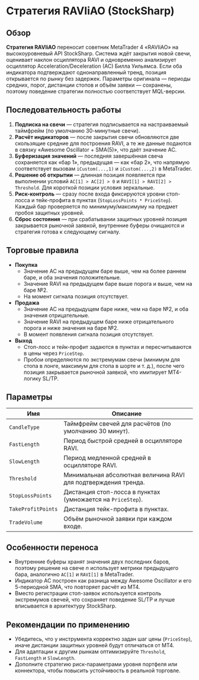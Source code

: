 # Стратегия RAVIiAO (StockSharp)

## Обзор
**Стратегия RAVIiAO** переносит советник MetaTrader 4 «RAVIiAO» на высокоуровневый API StockSharp. Система ждёт закрытия новой
свечи, оценивает наклон осциллятора RAVI и одновременно анализирует осциллятор Acceleration/Deceleration (AC) Билла Уильямса.
Если оба индикатора подтверждают однонаправленный тренд, позиция открывается по рынку без задержек. Параметры оригинала — периоды
средних, порог, дистанции стопов и объём заявки — сохранены, поэтому поведение стратегии полностью соответствует MQL-версии.

## Последовательность работы
1. **Подписка на свечи** — стратегия подписывается на настраиваемый таймфрейм (по умолчанию 30-минутные свечи).
2. **Расчёт индикаторов** — после закрытия свечи обновляются две скользящие средние для построения RAVI, а те же данные
   подаются в связку «Awesome Oscillator + SMA(5)», что даёт значение AC.
3. **Буферизация значений** — последняя завершённая свеча сохраняется как «бар 1», предыдущая — как «бар 2», что напрямую
   соответствует вызовам `iCustom(...,1)` и `iCustom(...,2)` в MetaTrader.
4. **Решение об открытии** — длинная позиция появляется при выполнении условий `AC[1] > AC[2] > 0` и `RAVI[1] > RAVI[2] > Threshold`.
   Для короткой позиции условия зеркальные.
5. **Риск-контроль** — сразу после входа фиксируются уровни стоп-лосса и тейк-профита в пунктах (`StopLossPoints * PriceStep`).
   Каждый бар проверяется по минимуму/максимуму на предмет пробоя защитных уровней.
6. **Сброс состояния** — при срабатывании защитных уровней позиция закрывается рыночной заявкой, внутренние буферы очищаются и
   стратегия готова к следующему сигналу.

## Торговые правила
- **Покупка**
  - Значение AC на предыдущем баре выше, чем на более раннем баре, и оба значения положительные.
  - Значение RAVI на предыдущем баре выше порога и выше, чем на баре №2.
  - На момент сигнала позиция отсутствует.
- **Продажа**
  - Значение AC на предыдущем баре ниже, чем на баре №2, и оба значения отрицательные.
  - Значение RAVI на предыдущем баре ниже отрицательного порога и ниже значения на баре №2.
  - В момент появления сигнала позиция отсутствует.
- **Выход**
  - Стоп-лосс и тейк-профит задаются в пунктах и пересчитываются в цены через `PriceStep`.
  - Пробои определяются по экстремумам свечи (минимум для стопа в лонге, максимум для стопа в шорте и т. д.), после чего позиция
    закрывается рыночной заявкой, что имитирует MT4-логику SL/TP.

## Параметры
| Имя | Описание |
| --- | --- |
| `CandleType` | Таймфрейм свечей для расчётов (по умолчанию 30 минут). |
| `FastLength` | Период быстрой средней в осцилляторе RAVI. |
| `SlowLength` | Период медленной средней в осцилляторе RAVI. |
| `Threshold` | Минимальная абсолютная величина RAVI для подтверждения тренда. |
| `StopLossPoints` | Дистанция стоп-лосса в пунктах (умножается на `PriceStep`). |
| `TakeProfitPoints` | Дистанция тейк-профита в пунктах. |
| `TradeVolume` | Объём рыночной заявки при каждом входе. |

## Особенности переноса
- Внутренние буферы хранят значения двух последних баров, поэтому решение на свече *n* использует метрики предыдущего бара,
  аналогично `AC[1]` и `RAVI[1]` в MetaTrader.
- Индикатор AC построен как разница между Awesome Oscillator и его 5-периодной SMA, что повторяет расчёт из MT4.
- Вместо регистрации стоп-заявок используется контроль экстремумов свечей, что сохраняет поведение SL/TP и лучше вписывается в
  архитектуру StockSharp.

## Рекомендации по применению
- Убедитесь, что у инструмента корректно задан шаг цены (`PriceStep`), иначе дистанции защитных уровней будут отличаться от MT4.
- Для адаптации к другим рынкам оптимизируйте `Threshold`, `FastLength` и `SlowLength`.
- Дополните стратегию риск-параметрами уровня портфеля или коннектора, чтобы повысить устойчивость в реальной торговле.

